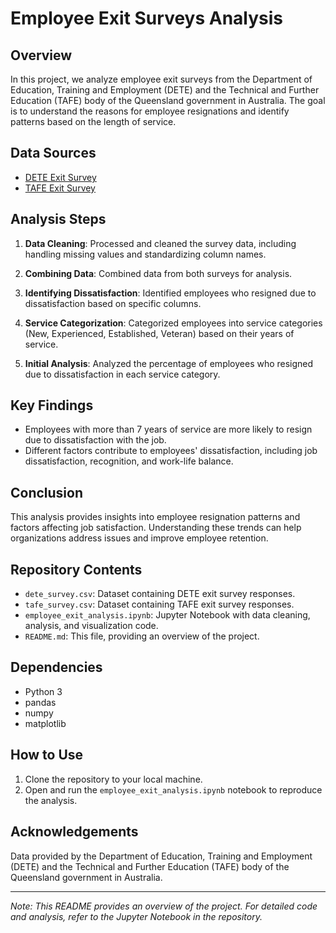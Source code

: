 # Employee Exit Surveys Analysis

## Overview
In this project, we analyze employee exit surveys from the Department of Education, Training and Employment (DETE) and the Technical and Further Education (TAFE) body of the Queensland government in Australia. The goal is to understand the reasons for employee resignations and identify patterns based on the length of service.

## Data Sources
- [DETE Exit Survey](https://data.gov.au/dataset/ds-qld-fe96ff30-d157-4a81-851d-215f2a0fe26d/details?q=exit%20survey)
- [TAFE Exit Survey](https://data.gov.au/dataset/ds-qld-89970a3b-182b-41ea-aea2-6f9f17b5907e/details?q=exit%20survey)

## Analysis Steps
1. **Data Cleaning**: Processed and cleaned the survey data, including handling missing values and standardizing column names.

2. **Combining Data**: Combined data from both surveys for analysis.

3. **Identifying Dissatisfaction**: Identified employees who resigned due to dissatisfaction based on specific columns.

4. **Service Categorization**: Categorized employees into service categories (New, Experienced, Established, Veteran) based on their years of service.

5. **Initial Analysis**: Analyzed the percentage of employees who resigned due to dissatisfaction in each service category.

## Key Findings
- Employees with more than 7 years of service are more likely to resign due to dissatisfaction with the job.
- Different factors contribute to employees' dissatisfaction, including job dissatisfaction, recognition, and work-life balance.

## Conclusion
This analysis provides insights into employee resignation patterns and factors affecting job satisfaction. Understanding these trends can help organizations address issues and improve employee retention.

## Repository Contents
- `dete_survey.csv`: Dataset containing DETE exit survey responses.
- `tafe_survey.csv`: Dataset containing TAFE exit survey responses.
- `employee_exit_analysis.ipynb`: Jupyter Notebook with data cleaning, analysis, and visualization code.
- `README.md`: This file, providing an overview of the project.

## Dependencies
- Python 3
- pandas
- numpy
- matplotlib

## How to Use
1. Clone the repository to your local machine.
2. Open and run the `employee_exit_analysis.ipynb` notebook to reproduce the analysis.

## Acknowledgements
Data provided by the Department of Education, Training and Employment (DETE) and the Technical and Further Education (TAFE) body of the Queensland government in Australia.

---

*Note: This README provides an overview of the project. For detailed code and analysis, refer to the Jupyter Notebook in the repository.*
